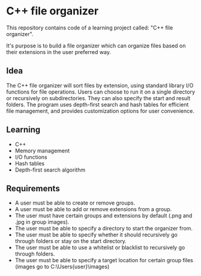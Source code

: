 # C++ file organizer

This repository contains code of a learning project called: "C++ file organizer".

It's purpose is to build a file organizer which can organize files based on their extensions in the user preferred way.

## Idea

The C++ file organizer will sort files by extension, using standard library I/O functions for file operations. Users can choose to run it on a single directory or recursively on subdirectories. They can also specify the start and result folders. The program uses depth-first search and hash tables for efficient file management, and provides customization options for user convenience.

## Learning

- C++
- Memory management
- I/O functions
- Hash tables
- Depth-first search algorithm

## Requirements

- A user must be able to create or remove groups.
- A user must be able to add or remove extensions from a group.
- The user must have certain groups and extensions by default (.png and .jpg in group images).
- The user must be able to specify a directory to start the organizer from.
- The user must be able to specify whether it should recursively go through folders or stay on the start directory.
- The user must be able to use a whitelist or blacklist to recursively go through folders.
- The user must be able to specify a target location for certain group files (images go to C:\Users\{user}\images)
